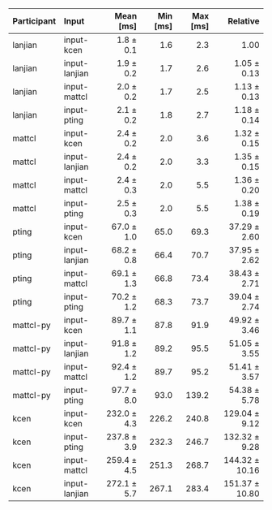 | Participant | Input | Mean [ms] | Min [ms] | Max [ms] | Relative |
|:---|:---|---:|---:|---:|---:|
| lanjian | input-kcen | 1.8 ± 0.1 | 1.6 | 2.3 | 1.00 |
| lanjian | input-lanjian | 1.9 ± 0.2 | 1.7 | 2.6 | 1.05 ± 0.13 |
| lanjian | input-mattcl | 2.0 ± 0.2 | 1.7 | 2.5 | 1.13 ± 0.13 |
| lanjian | input-pting | 2.1 ± 0.2 | 1.8 | 2.7 | 1.18 ± 0.14 |
| mattcl | input-kcen | 2.4 ± 0.2 | 2.0 | 3.6 | 1.32 ± 0.15 |
| mattcl | input-lanjian | 2.4 ± 0.2 | 2.0 | 3.3 | 1.35 ± 0.15 |
| mattcl | input-mattcl | 2.4 ± 0.3 | 2.0 | 5.5 | 1.36 ± 0.20 |
| mattcl | input-pting | 2.5 ± 0.3 | 2.0 | 5.5 | 1.38 ± 0.19 |
| pting | input-kcen | 67.0 ± 1.0 | 65.0 | 69.3 | 37.29 ± 2.60 |
| pting | input-lanjian | 68.2 ± 0.8 | 66.4 | 70.7 | 37.95 ± 2.62 |
| pting | input-mattcl | 69.1 ± 1.3 | 66.8 | 73.4 | 38.43 ± 2.71 |
| pting | input-pting | 70.2 ± 1.2 | 68.3 | 73.7 | 39.04 ± 2.74 |
| mattcl-py | input-kcen | 89.7 ± 1.1 | 87.8 | 91.9 | 49.92 ± 3.46 |
| mattcl-py | input-lanjian | 91.8 ± 1.2 | 89.2 | 95.5 | 51.05 ± 3.55 |
| mattcl-py | input-mattcl | 92.4 ± 1.2 | 89.7 | 95.2 | 51.41 ± 3.57 |
| mattcl-py | input-pting | 97.7 ± 8.0 | 93.0 | 139.2 | 54.38 ± 5.78 |
| kcen | input-kcen | 232.0 ± 4.3 | 226.2 | 240.8 | 129.04 ± 9.12 |
| kcen | input-pting | 237.8 ± 3.9 | 232.3 | 246.7 | 132.32 ± 9.28 |
| kcen | input-mattcl | 259.4 ± 4.5 | 251.3 | 268.7 | 144.32 ± 10.16 |
| kcen | input-lanjian | 272.1 ± 5.7 | 267.1 | 283.4 | 151.37 ± 10.80 |
